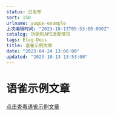 ```yaml
---
status: 已发布
sort: 150
urlname: yuque-example
上次编辑时间: "2023-10-13T05:53:00.000Z"
catalog: 功能和API适配情况
tags: Elog-Docs
title: 语雀示例文章
date: "2023-04-24 13:06:00"
updated: "2023-10-13 13:53:00"
---
```


# 语雀示例文章

[点击查看语雀示例文章](/yuque/yuque-example)

